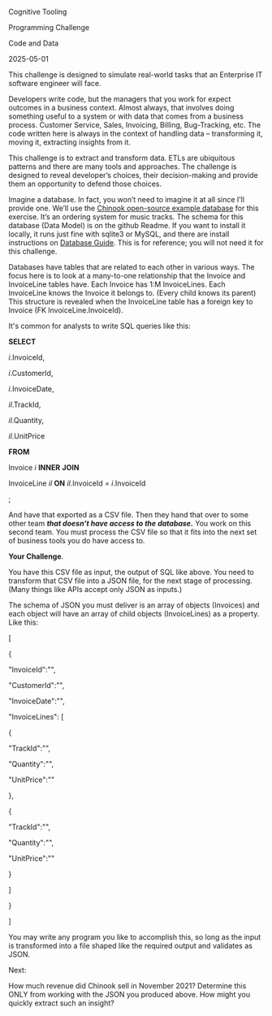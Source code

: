 Cognitive Tooling

Programming Challenge

Code and Data

2025-05-01

This challenge is designed to simulate real-world tasks that an
Enterprise IT software engineer will face.

Developers write code, but the managers that you work for expect
outcomes in a business context. Almost always, that involves doing
something useful to a system or with data that comes from a business
process. Customer Service, Sales, Invoicing, Billing, Bug-Tracking, etc.
The code written here is always in the context of handling data –
transforming it, moving it, extracting insights from it.

This challenge is to extract and transform data. ETLs are ubiquitous
patterns and there are many tools and approaches. The challenge is
designed to reveal developer’s choices, their decision-making and
provide them an opportunity to defend those choices.

Imagine a database. In fact, you won’t need to imagine it at all since
I’ll provide one. We’ll use the [Chinook open-source example
database](https://github.com/lerocha/chinook-database) for this
exercise. It’s an ordering system for music tracks. The schema for this
database (Data Model) is on the github Readme. If you want to install it
locally, it runs just fine with sqlite3 or MySQL, and there are install
instructions on [Database
Guide](https://database.guide/2-sample-databases-sqlite/). This is for
reference; you will not need it for this challenge.

Databases have tables that are related to each other in various ways.
The focus here is to look at a many-to-one relationship that the Invoice
and InvoiceLine tables have. Each Invoice has 1:M InvoiceLines. Each
InvoiceLine knows the Invoice it belongs to. (Every child knows its
parent) This structure is revealed when the InvoiceLine table has a
foreign key to Invoice (FK InvoiceLine.InvoiceId).

It's common for analysts to write SQL queries like this:

**SELECT**

*i*.InvoiceId,

*i*.CustomerId,

*i*.InvoiceDate,

*il*.TrackId,

*il*.Quantity,

*il*.UnitPrice

**FROM**

Invoice *i* **INNER** **JOIN**

InvoiceLine *il* **ON** *il*.InvoiceId = *i*.InvoiceId

;

And have that exported as a CSV file. Then they hand that over to some
other team ***that doesn’t have access to the database.*** You work on
this second team. You must process the CSV file so that it fits into the
next set of business tools you do have access to.

**Your Challenge**.

You have this CSV file as input, the output of SQL like above. You need
to transform that CSV file into a JSON file, for the next stage of
processing. (Many things like APIs accept only JSON as inputs.)

The schema of JSON you must deliver is an array of objects (Invoices)
and each object will have an array of child objects (InvoiceLines) as a
property. Like this:

\[

{

"InvoiceId":"",

"CustomerId":"",

"InvoiceDate":"",

"InvoiceLines": \[

{

"TrackId":"",

"Quantity":"",

"UnitPrice":""

},

{

"TrackId":"",

"Quantity":"",

"UnitPrice":""

}

\]

}

\]

You may write any program you like to accomplish this, so long as the
input is transformed into a file shaped like the required output and
validates as JSON.

Next:

How much revenue did Chinook sell in November 2021? Determine this ONLY
from working with the JSON you produced above. How might you quickly
extract such an insight?
